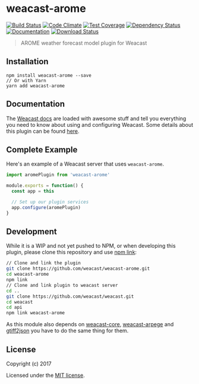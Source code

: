 # weacast-arome

[![Build Status](https://travis-ci.org/weacast/weacast-arome.png?branch=master)](https://travis-ci.org/weacast/weacast-arome)
[![Code Climate](https://codeclimate.com/github/weacast/weacast-arome/badges/gpa.svg)](https://codeclimate.com/github/weacast/weacast-arome)
[![Test Coverage](https://codeclimate.com/github/weacast/weacast-arome/badges/coverage.svg)](https://codeclimate.com/github/weacast/weacast-arome/coverage)
[![Dependency Status](https://img.shields.io/david/weacast/weacast-arome.svg?style=flat-square)](https://david-dm.org/weacast/weacast-arome)
[![Documentation](https://img.shields.io/badge/documentation-available-brightgreen.svg)](https://weacast.github.io/weacast-docs/)
[![Download Status](https://img.shields.io/npm/dm/weacast-arome.svg?style=flat-square)](https://www.npmjs.com/package/weacast-arome)

> AROME weather forecast model plugin for Weacast

## Installation

```
npm install weacast-arome --save
// Or with Yarn
yarn add weacast-arome
```

## Documentation

The [Weacast docs](https://weacast.github.io/weacast-docs/) are loaded with awesome stuff and tell you everything you need to know about using and configuring Weacast. Some details about this plugin can be found [here](https://weacast.gitbooks.io/weacast-docs/api/PLUGIN.html#arome).

## Complete Example

Here's an example of a Weacast server that uses `weacast-arome`. 

```js
import aromePlugin from 'weacast-arome'

module.exports = function() {
  const app = this

  // Set up our plugin services
  app.configure(aromePlugin)
}
```
## Development

While it is a WIP and not yet pushed to NPM, or when developing this plugin, please clone this repository and use [npm link](https://docs.npmjs.com/cli/link):

```bash
// Clone and link the plugin
git clone https://github.com/weacast/weacast-arome.git
cd weacast-arome
npm link
// Clone and link plugin to weacast server
cd ..
git clone https://github.com/weacast/weacast.git
cd weacast
cd api
npm link weacast-arome
```

As this module also depends on [weacast-core](https://github.com/weacast/weacast-core), [weacast-arpege](https://github.com/weacast/weacast-arpege) and [gtiff2json](https://github.com/weacast/gtiff2json) you have to do the same thing for them.

## License

Copyright (c) 2017

Licensed under the [MIT license](LICENSE).
